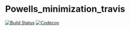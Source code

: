 # Powells_minimization_travis

[![Build Status](https://travis-ci.com/Luke776655/Powells_minimization_travis.jl.svg?branch=master)](https://travis-ci.com/Luke776655/Powells_minimization_travis.jl)
[![Codecov](https://codecov.io/gh/Luke776655/Powells_minimization_travis.jl/branch/master/graph/badge.svg)](https://codecov.io/gh/Luke776655/Powells_minimization_travis.jl)
